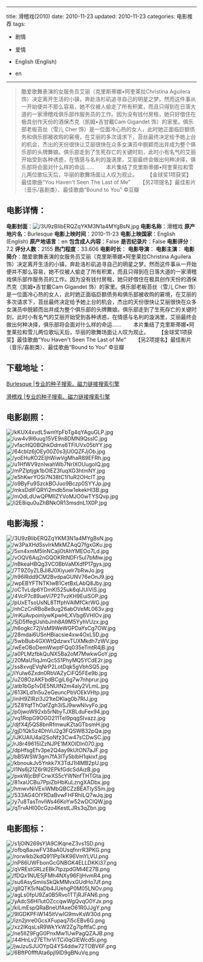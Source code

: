 
---
title: 滑稽戏(2010)
date: 2010-11-23
updated: 2010-11-23
categories: 电影推荐
tags:
- 剧情
- 爱情

- English (English)
- en
---


> 酷爱歌舞表演的女服务员艾丽（克里斯蒂娜•阿奎莱拉Christina Aguilera 饰）决定离开生活的小镇，奔赴洛杉矶追寻自己的明星之梦。然而这件事从一开始便并不那么容易，她不仅被人偷走了所有积累，而且只得到在日落大道的一家滑稽戏俱乐部作服务员的工作。因为没有钱付房租，她只好借住在极具创作天份的酒保杰克（凯姆•吉甘戴Cam Gigandet 饰）的家里。俱乐部老板苔丝（雪儿 Cher 饰）是一位面冷心热的女人，此时她正面临巨额债务和俱乐部被收购的窘境，在艾丽的多次请求下，苔丝最终决定给予她上台的机会，杰出的天份很快让艾丽很快在众多女演员中脱颖而出并成为整个俱乐部的头牌舞娘。俱乐部走到了生死存亡的关键时刻，此时小有名气的艾丽开始受到各种诱惑，在情感与名利的漩涡里，艾丽最终会做出何种决择，俱乐部将会面对什么样的命运……  　　本片集结了克里斯蒂娜•阿奎莱拉和雪儿两位歌坛天后，华丽的歌舞场面让人叹为观止。  　　【金球奖1项获奖】最佳歌曲“You Haven't Seen The Last of Me”  　　【另2项提名】最佳影片（音乐/喜剧类）、最佳歌曲“Bound to You” ©豆瓣

## **电影详情**：

**电影封面**：<img src="https://image.tmdb.org/t/p/w200/3U9zBIibERQZqYKM3N1a4MYgBsN.jpg" alt="/3U9zBIibERQZqYKM3N1a4MYgBsN.jpg" title="/3U9zBIibERQZqYKM3N1a4MYgBsN.jpg">
**电影名称**：滑稽戏
**原产地片名**：Burlesque
**电影上映时间**：2010-11-23
**电影上映国家**：English (English)
**原产地语言**：en
**包含成人内容**：False
**是否纪录片**：False
**电影评分**：7.2
**评分人数**：2155
**热门程度**：33.606
**电影时长**：
**电影导演**：
**电影主演**：
**电影简介**：酷爱歌舞表演的女服务员艾丽（克里斯蒂娜•阿奎莱拉Christina Aguilera 饰）决定离开生活的小镇，奔赴洛杉矶追寻自己的明星之梦。然而这件事从一开始便并不那么容易，她不仅被人偷走了所有积累，而且只得到在日落大道的一家滑稽戏俱乐部作服务员的工作。因为没有钱付房租，她只好借住在极具创作天份的酒保杰克（凯姆•吉甘戴Cam Gigandet 饰）的家里。俱乐部老板苔丝（雪儿 Cher 饰）是一位面冷心热的女人，此时她正面临巨额债务和俱乐部被收购的窘境，在艾丽的多次请求下，苔丝最终决定给予她上台的机会，杰出的天份很快让艾丽很快在众多女演员中脱颖而出并成为整个俱乐部的头牌舞娘。俱乐部走到了生死存亡的关键时刻，此时小有名气的艾丽开始受到各种诱惑，在情感与名利的漩涡里，艾丽最终会做出何种决择，俱乐部将会面对什么样的命运……  　　本片集结了克里斯蒂娜•阿奎莱拉和雪儿两位歌坛天后，华丽的歌舞场面让人叹为观止。  　　【金球奖1项获奖】最佳歌曲“You Haven't Seen The Last of Me”  　　【另2项提名】最佳影片（音乐/喜剧类）、最佳歌曲“Bound to You” ©豆瓣

## **下载地址**：
[Burlesque |专业的种子搜索、磁力链接搜索引擎](https://movie.amd794.com:2083/?search=Burlesque&ordering=&mode=match_phrase&page_size=10&page=1)

[滑稽戏 |专业的种子搜索、磁力链接搜索引擎](https://movie.amd794.com:2083/?search=%E6%BB%91%E7%A8%BD%E6%88%8F&ordering=&mode=match_phrase&page_size=10&page=1)
 

## **电影剧照**：
<img src="https://image.tmdb.org/t/p/original/kKUX4xvdL5wmYpFbTg4qYAguGLP.jpg" alt="/kKUX4xvdL5wmYpFbTg4qYAguGLP.jpg" title="/kKUX4xvdL5wmYpFbTg4qYAguGLP.jpg"><img src="https://image.tmdb.org/t/p/original/uw4v9I6uug15VE9n8DMN9QsslC.jpg" alt="/uw4v9I6uug15VE9n8DMN9QsslC.jpg" title="/uw4v9I6uug15VE9n8DMN9QsslC.jpg"><img src="https://image.tmdb.org/t/p/original/vfacHQ0BQhkDdms6TFIUVx05bYY.jpg" alt="/vfacHQ0BQhkDdms6TFIUVx05bYY.jpg" title="/vfacHQ0BQhkDdms6TFIUVx05bYY.jpg"><img src="https://image.tmdb.org/t/p/original/64cblz6jOEy00Z0s3jU0QZFJjOb.jpg" alt="/64cblz6jOEy00Z0s3jU0QZFJjOb.jpg" title="/64cblz6jOEy00Z0s3jU0QZFJjOb.jpg"><img src="https://image.tmdb.org/t/p/original/yoEHuKO2EIjhWiwVgMhaR89EFRh.jpg" alt="/yoEHuKO2EIjhWiwVgMhaR89EFRh.jpg" title="/yoEHuKO2EIjhWiwVgMhaR89EFRh.jpg"><img src="https://image.tmdb.org/t/p/original/u1HfWV9znIwahWb7NrIXOUugoIQ.jpg" alt="/u1HfWV9znIwahWb7NrIXOUugoIQ.jpg" title="/u1HfWV9znIwahWb7NrIXOUugoIQ.jpg"><img src="https://image.tmdb.org/t/p/original/mPZlptjgk1bOlEZ3fuqXG3htmNY.jpg" alt="/mPZlptjgk1bOlEZ3fuqXG3htmNY.jpg" title="/mPZlptjgk1bOlEZ3fuqXG3htmNY.jpg"><img src="https://image.tmdb.org/t/p/original/e5hKwrYOSi7N38tC1I1uR2OHcIT.jpg" alt="/e5hKwrYOSi7N38tC1I1uR2OHcIT.jpg" title="/e5hKwrYOSi7N38tC1I1uR2OHcIT.jpg"><img src="https://image.tmdb.org/t/p/original/o9ByFu9SzckBOJuo9Bczp0SYYJp.jpg" alt="/o9ByFu9SzckBOJuo9Bczp0SYYJp.jpg" title="/o9ByFu9SzckBOJuo9Bczp0SYYJp.jpg"><img src="https://image.tmdb.org/t/p/original/mksDdIFQRYi2mdb5nw1ekekHl3B.jpg" alt="/mksDdIFQRYi2mdb5nw1ekekHl3B.jpg" title="/mksDdIFQRYi2mdb5nw1ekekHl3B.jpg"><img src="https://image.tmdb.org/t/p/original/mOdLdUwQPMllZYVoMJO0wTYSQvp.jpg" alt="/mOdLdUwQPMllZYVoMJO0wTYSQvp.jpg" title="/mOdLdUwQPMllZYVoMJO0wTYSQvp.jpg"><img src="https://image.tmdb.org/t/p/original/i2E8iqu0uZhBNkOR13msdnL1X0P.jpg" alt="/i2E8iqu0uZhBNkOR13msdnL1X0P.jpg" title="/i2E8iqu0uZhBNkOR13msdnL1X0P.jpg">

## **电影海报**：
<img src="https://image.tmdb.org/t/p/original/3U9zBIibERQZqYKM3N1a4MYgBsN.jpg" alt="/3U9zBIibERQZqYKM3N1a4MYgBsN.jpg" title="/3U9zBIibERQZqYKM3N1a4MYgBsN.jpg"><img src="https://image.tmdb.org/t/p/original/w3PaXHdSsvlrkMkMZAqQ7fgxGKu.jpg" alt="/w3PaXHdSsvlrkMkMZAqQ7fgxGKu.jpg" title="/w3PaXHdSsvlrkMkMZAqQ7fgxGKu.jpg"><img src="https://image.tmdb.org/t/p/original/5xn4xmM5lnNCaji0tAhYMEOo7Ld.jpg" alt="/5xn4xmM5lnNCaji0tAhYMEOo7Ld.jpg" title="/5xn4xmM5lnNCaji0tAhYMEOo7Ld.jpg"><img src="https://image.tmdb.org/t/p/original/vOQV6Aq2nGQOKRtNDFr5ul7bMIw.jpg" alt="/vOQV6Aq2nGQOKRtNDFr5ul7bMIw.jpg" title="/vOQV6Aq2nGQOKRtNDFr5ul7bMIw.jpg"><img src="https://image.tmdb.org/t/p/original/nBkeaHBQg3VC0BbVaMXdfP17gys.jpg" alt="/nBkeaHBQg3VC0BbVaMXdfP17gys.jpg" title="/nBkeaHBQg3VC0BbVaMXdfP17gys.jpg"><img src="https://image.tmdb.org/t/p/original/7T9Z0yZLBJi8J0Xiyuelr7bRwJo.jpg" alt="/7T9Z0yZLBJi8J0Xiyuelr7bRwJo.jpg" title="/7T9Z0yZLBJi8J0Xiyuelr7bRwJo.jpg"><img src="https://image.tmdb.org/t/p/original/h96lRdd9CM2BvdpaGUNV76eOnJ9.jpg" alt="/h96lRdd9CM2BvdpaGUNV76eOnJ9.jpg" title="/h96lRdd9CM2BvdpaGUNV76eOnJ9.jpg"><img src="https://image.tmdb.org/t/p/original/wpEBYFTNTKIwB1CetBxLAbQ8Jby.jpg" alt="/wpEBYFTNTKIwB1CetBxLAbQ8Jby.jpg" title="/wpEBYFTNTKIwB1CetBxLAbQ8Jby.jpg"><img src="https://image.tmdb.org/t/p/original/oCTvLdp6YDmKl525uk6qlJUiViS.jpg" alt="/oCTvLdp6YDmKl525uk6qlJUiViS.jpg" title="/oCTvLdp6YDmKl525uk6qlJUiViS.jpg"><img src="https://image.tmdb.org/t/p/original/4VcP7c89ueVi7P2TvzKH9EuiSOP.jpg" alt="/4VcP7c89ueVi7P2TvzKH9EuiSOP.jpg" title="/4VcP7c89ueVi7P2TvzKH9EuiSOP.jpg"><img src="https://image.tmdb.org/t/p/original/pUxETsoUsNL8TffphVAlMfCkrWG.jpg" alt="/pUxETsoUsNL8TffphVAlMfCkrWG.jpg" title="/pUxETsoUsNL8TffphVAlMfCkrWG.jpg"><img src="https://image.tmdb.org/t/p/original/nhCzCnRBoBe8ug26abOVeML063v.jpg" alt="/nhCzCnRBoBe8ug26abOVeML063v.jpg" title="/nhCzCnRBoBe8ug26abOVeML063v.jpg"><img src="https://image.tmdb.org/t/p/original/mKuAvpoinlywKpwHLXVbg6VHlOv.jpg" alt="/mKuAvpoinlywKpwHLXVbg6VHlOv.jpg" title="/mKuAvpoinlywKpwHLXVbg6VHlOv.jpg"><img src="https://image.tmdb.org/t/p/original/5jD5ffegUshbJnh8A9M5YyhVUzx.jpg" alt="/5jD5ffegUshbJnh8A9M5YyhVUzx.jpg" title="/5jD5ffegUshbJnh8A9M5YyhVUzx.jpg"><img src="https://image.tmdb.org/t/p/original/h6ogkc72jVsM9WeWGPDaYsCg7OW.jpg" alt="/h6ogkc72jVsM9WeWGPDaYsCg7OW.jpg" title="/h6ogkc72jVsM9WeWGPDaYsCg7OW.jpg"><img src="https://image.tmdb.org/t/p/original/28mdai6USnHBiacsie4xw4OxL5D.jpg" alt="/28mdai6USnHBiacsie4xw4OxL5D.jpg" title="/28mdai6USnHBiacsie4xw4OxL5D.jpg"><img src="https://image.tmdb.org/t/p/original/5wbBub4GXWtQdzwxTUXMkdh7zWV.jpg" alt="/5wbBub4GXWtQdzwxTUXMkdh7zWV.jpg" title="/5wbBub4GXWtQdzwxTUXMkdh7zWV.jpg"><img src="https://image.tmdb.org/t/p/original/wEeOBoDemWwptFQq035eTmtR4jB.jpg" alt="/wEeOBoDemWwptFQq035eTmtR4jB.jpg" title="/wEeOBoDemWwptFQq035eTmtR4jB.jpg"><img src="https://image.tmdb.org/t/p/original/a0PLMzfbkQuNX5Ba2oM7MwkwGoY.jpg" alt="/a0PLMzfbkQuNX5Ba2oM7MwkwGoY.jpg" title="/a0PLMzfbkQuNX5Ba2oM7MwkwGoY.jpg"><img src="https://image.tmdb.org/t/p/original/20MaU1iqJmQc5S1PhyMQ5YCdE2r.jpg" alt="/20MaU1iqJmQc5S1PhyMQ5YCdE2r.jpg" title="/20MaU1iqJmQc5S1PhyMQ5YCdE2r.jpg"><img src="https://image.tmdb.org/t/p/original/ss8xvqEVqNrP2LotDqk5gVbhSQ5.jpg" alt="/ss8xvqEVqNrP2LotDqk5gVbhSQ5.jpg" title="/ss8xvqEVqNrP2LotDqk5gVbhSQ5.jpg"><img src="https://image.tmdb.org/t/p/original/iYuIw6Zxdn0RbVAZyCiFQ5FEe9b.jpg" alt="/iYuIw6Zxdn0RbVAZyCiFQ5FEe9b.jpg" title="/iYuIw6Zxdn0RbVAZyCiFQ5FEe9b.jpg"><img src="https://image.tmdb.org/t/p/original/uZ08OzAKFbdBCgiL6g7w7nhprur.jpg" alt="/uZ08OzAKFbdBCgiL6g7w7nhprur.jpg" title="/uZ08OzAKFbdBCgiL6g7w7nhprur.jpg"><img src="https://image.tmdb.org/t/p/original/atb1bGp1vDE5NUtN2m4aly2VLmL.jpg" alt="/atb1bGp1vDE5NUtN2m4aly2VLmL.jpg" title="/atb1bGp1vDE5NUtN2m4aly2VLmL.jpg"><img src="https://image.tmdb.org/t/p/original/613KLd1n5u2eGeuncPbVOEkVHtp.jpg" alt="/613KLd1n5u2eGeuncPbVOEkVHtp.jpg" title="/613KLd1n5u2eGeuncPbVOEkVHtp.jpg"><img src="https://image.tmdb.org/t/p/original/iniH9ZlRzi3J21teDKlag0b7RIJ.jpg" alt="/iniH9ZlRzi3J21teDKlag0b7RIJ.jpg" title="/iniH9ZlRzi3J21teDKlag0b7RIJ.jpg"><img src="https://image.tmdb.org/t/p/original/5Z8YqfThOafZgh3iSJ9wwNIvyFo.jpg" alt="/5Z8YqfThOafZgh3iSJ9wwNIvyFo.jpg" title="/5Z8YqfThOafZgh3iSJ9wwNIvyFo.jpg"><img src="https://image.tmdb.org/t/p/original/p0jwoW92xb5rNbyTJXBLduFex94.jpg" alt="/p0jwoW92xb5rNbyTJXBLduFex94.jpg" title="/p0jwoW92xb5rNbyTJXBLduFex94.jpg"><img src="https://image.tmdb.org/t/p/original/vq1RopG9OGO211TeI9pqgSIvazz.jpg" alt="/vq1RopG9OGO211TeI9pqgSIvazz.jpg" title="/vq1RopG9OGO211TeI9pqgSIvazz.jpg"><img src="https://image.tmdb.org/t/p/original/djfX4j5QS8bnRfmwuKZtaGTbsmH.jpg" alt="/djfX4j5QS8bnRfmwuKZtaGTbsmH.jpg" title="/djfX4j5QS8bnRfmwuKZtaGTbsmH.jpg"><img src="https://image.tmdb.org/t/p/original/gjD1Qk5z4DhViJ2g3FQSWB32pQa.jpg" alt="/gjD1Qk5z4DhViJ2g3FQSWB32pQa.jpg" title="/gjD1Qk5z4DhViJ2g3FQSWB32pQa.jpg"><img src="https://image.tmdb.org/t/p/original/iJKUAIU4aI2SoNfz3Cw47sCDwSC.jpg" alt="/iJKUAIU4aI2SoNfz3Cw47sCDwSC.jpg" title="/iJKUAIU4aI2SoNfz3Cw47sCDwSC.jpg"><img src="https://image.tmdb.org/t/p/original/rJ8r49615lZzNJPE1MXOIDIn070.jpg" alt="/rJ8r49615lZzNJPE1MXOIDIn070.jpg" title="/rJ8r49615lZzNJPE1MXOIDIn070.jpg"><img src="https://image.tmdb.org/t/p/original/dpHfsgEfv3pe2Q4ay9kUtON7aJF.jpg" alt="/dpHfsgEfv3pe2Q4ay9kUtON7aJF.jpg" title="/dpHfsgEfv3pe2Q4ay9kUtON7aJF.jpg"><img src="https://image.tmdb.org/t/p/original/bB5WSW3gm7fA3ITy5blbH1qkixf.jpg" alt="/bB5WSW3gm7fA3ITy5blbH1qkixf.jpg" title="/bB5WSW3gm7fA3ITy5blbH1qkixf.jpg"><img src="https://image.tmdb.org/t/p/original/kbnoukJv5Ynkk7X3TdJ1I4MB2pU.jpg" alt="/kbnoukJv5Ynkk7X3TdJ1I4MB2pU.jpg" title="/kbnoukJv5Ynkk7X3TdJ1I4MB2pU.jpg"><img src="https://image.tmdb.org/t/p/original/l1Ns6j21Z6r9I2EPkfGdcSdAizB.jpg" alt="/l1Ns6j21Z6r9I2EPkfGdcSdAizB.jpg" title="/l1Ns6j21Z6r9I2EPkfGdcSdAizB.jpg"><img src="https://image.tmdb.org/t/p/original/pxkWjcBtFCrwXS5cYWNnfTHTGta.jpg" alt="/pxkWjcBtFCrwXS5cYWNnfTHTGta.jpg" title="/pxkWjcBtFCrwXS5cYWNnfTHTGta.jpg"><img src="https://image.tmdb.org/t/p/original/81xaUCBu7PpiZbHbKuLzngXADbx.jpg" alt="/81xaUCBu7PpiZbHbKuLzngXADbx.jpg" title="/81xaUCBu7PpiZbHbKuLzngXADbx.jpg"><img src="https://image.tmdb.org/t/p/original/hmwvNiVExiWMbQBCZzBEATIyS5m.jpg" alt="/hmwvNiVExiWMbQBCZzBEATIyS5m.jpg" title="/hmwvNiVExiWMbQBCZzBEATIyS5m.jpg"><img src="https://image.tmdb.org/t/p/original/533AG4OlYRDaBvwFHFRhlLQ7wJq.jpg" alt="/533AG4OlYRDaBvwFHFRhlLQ7wJq.jpg" title="/533AG4OlYRDaBvwFHFRhlLQ7wJq.jpg"><img src="https://image.tmdb.org/t/p/original/y7u8TasTnvIWs46KoYw52wDClQW.jpg" alt="/y7u8TasTnvIWs46KoYw52wDClQW.jpg" title="/y7u8TasTnvIWs46KoYw52wDClQW.jpg"><img src="https://image.tmdb.org/t/p/original/qTrvAHI00cGzo4KestLJRs3qZbn.jpg" alt="/qTrvAHI00cGzo4KestLJRs3qZbn.jpg" title="/qTrvAHI00cGzo4KestLJRs3qZbn.jpg">

## **电影图标**：
<img src="https://image.tmdb.org/t/p/original/s1jOlN269sYlA9ClKqneZ3vs1SD.png" alt="/s1jOlN269sYlA9ClKqneZ3vs1SD.png" title="/s1jOlN269sYlA9ClKqneZ3vs1SD.png"><img src="https://image.tmdb.org/t/p/original/ofbq8auwFV38aA0UsqfnrrR3PKG.png" alt="/ofbq8auwFV38aA0UsqfnrrR3PKG.png" title="/ofbq8auwFV38aA0UsqfnrrR3PKG.png"><img src="https://image.tmdb.org/t/p/original/rorwlkb2kdQ911Pp1kK96VmYLVU.png" alt="/rorwlkb2kdQ911Pp1kK96VmYLVU.png" title="/rorwlkb2kdQ911Pp1kK96VmYLVU.png"><img src="https://image.tmdb.org/t/p/original/nP86UWFbonGcGNBGK4ELLDKKi37.png" alt="/nP86UWFbonGcGNBGK4ELLDKKi37.png" title="/nP86UWFbonGcGNBGK4ELLDKKi37.png"><img src="https://image.tmdb.org/t/p/original/qVREstGRLzEBk7tpzpdGMi4E27B.png" alt="/qVREstGRLzEBk7tpzpdGMi4E27B.png" title="/qVREstGRLzEBk7tpzpdGMi4E27B.png"><img src="https://image.tmdb.org/t/p/original/fDQx1NUE5jFMh4NXy96FIjHvmR4.png" alt="/fDQx1NUE5jFMh4NXy96FIjHvmR4.png" title="/fDQx1NUE5jFMh4NXy96FIjHvmR4.png"><img src="https://image.tmdb.org/t/p/original/su6AsySmiisSkQkMMvxGUdHo7Jf.png" alt="/su6AsySmiisSkQkMMvxGUdHo7Jf.png" title="/su6AsySmiisSkQkMMvxGUdHo7Jf.png"><img src="https://image.tmdb.org/t/p/original/gllQTK5rNaDb4JUehgP0M05LNOv.png" alt="/gllQTK5rNaDb4JUehgP0M05LNOv.png" title="/gllQTK5rNaDb4JUehgP0M05LNOv.png"><img src="https://image.tmdb.org/t/p/original/agLs0fpU9Za0B5Rvo1TTjRJFAN6.png" alt="/agLs0fpU9Za0B5Rvo1TTjRJFAN6.png" title="/agLs0fpU9Za0B5Rvo1TTjRJFAN6.png"><img src="https://image.tmdb.org/t/p/original/yAdcS6Hl1utOZccqwWgQvqO0YJx.png" alt="/yAdcS6Hl1utOZccqwWgQvqO0YJx.png" title="/yAdcS6Hl1utOZccqwWgQvqO0YJx.png"><img src="https://image.tmdb.org/t/p/original/kiLmEspQRaBneUfAxeO61R0JJgY.png" alt="/kiLmEspQRaBneUfAxeO61R0JJgY.png" title="/kiLmEspQRaBneUfAxeO61R0JJgY.png"><img src="https://image.tmdb.org/t/p/original/9lGDKPFiW145ltVwIG9mvKsW30d.png" alt="/9lGDKPFiW145ltVwIG9mvKsW30d.png" title="/9lGDKPFiW145ltVwIG9mvKsW30d.png"><img src="https://image.tmdb.org/t/p/original/izn2jnre0GcsXFupaq7i5cEBv6G.png" alt="/izn2jnre0GcsXFupaq7i5cEBv6G.png" title="/izn2jnre0GcsXFupaq7i5cEBv6G.png"><img src="https://image.tmdb.org/t/p/original/xz2IKqsLsR9WkYkW2Zg7IpftfaC.png" alt="/xz2IKqsLsR9WkYkW2Zg7IpftfaC.png" title="/xz2IKqsLsR9WkYkW2Zg7IpftfaC.png"><img src="https://image.tmdb.org/t/p/original/ne5IIZ9FgG0PnxMw1UwPagQZAJB.png" alt="/ne5IIZ9FgG0PnxMw1UwPagQZAJB.png" title="/ne5IIZ9FgG0PnxMw1UwPagQZAJB.png"><img src="https://image.tmdb.org/t/p/original/44HnLv27EThrViTCi0qGlEWcd5i.png" alt="/44HnLv27EThrViTCi0qGlEWcd5i.png" title="/44HnLv27EThrViTCi0qGlEWcd5i.png"><img src="https://image.tmdb.org/t/p/original/jwJzuSJUOYpQ4YS4ddw72TOBV6F.png" alt="/jwJzuSJUOYpQ4YS4ddw72TOBV6F.png" title="/jwJzuSJUOYpQ4YS4ddw72TOBV6F.png"><img src="https://image.tmdb.org/t/p/original/6BftP0ffftAta6pjI9lD9gBNuVq.png" alt="/6BftP0ffftAta6pjI9lD9gBNuVq.png" title="/6BftP0ffftAta6pjI9lD9gBNuVq.png">
